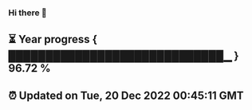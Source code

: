 ### Hi there 👋
⏳ Year progress { █████████████████████████████▁ } 96.72 %
---
⏰ Updated on Tue, 20 Dec 2022 00:45:11 GMT
---
